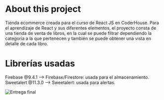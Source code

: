 
# About this project

Tienda ecommerce creada para el curso de React JS en CoderHouse. 
Para el aprendizaje de React y sus diferentes elementos, el proyecto consta de una tienda de venta de libros, en la cual se puede filtrar dependiendo la categoría a la que pertenecen y también se puede obtener una vista en detalle de cada libro.

# Librerías usadas
Firebase @9.4.1 --> Firebase/Firestore: usada para el almacenamiento.  
Sweetalert @11.3.0 --> Sweetalert: usada para alertas.

![Entrega final](https://github.com/LuzMalgieri/ecommerce-malgieri/blob/main/public/entregafinal1.gif)

